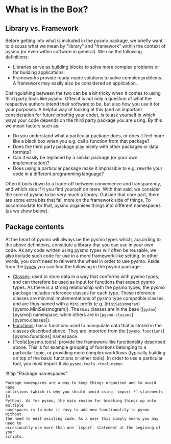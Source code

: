# What is in the Box?

## Library vs. Framework

Before getting into what is included in the pysmo package, we briefly want to
discuss what we mean by "library" and "framework" within the context of pysmo
(or even within software in general). We use the following definitions:

- Libraries serve as building blocks to solve more complex problems or
  for building applications.
- Frameworks provide ready-made solutions to solve complex problems. A
  framework may easily also be considered an application.

Distinguishing between the two can be a bit tricky when it comes to using third
party tools like pysmo. Often it is not only a question of what the respective
authors intend their software to be, but also how you use it for your purposes.
A helpful way of looking at this (and an important consideration for future
proofing your code), is to ask yourself in which ways your code depends on the
third party package you are using. By this we mean factors such as:

- Do you understand what a particular package does, or does it feel more like
  a black box when you e.g. call a function from that package?
- Does the third party package play nicely with other packages or data formats?
- Can it easily be replaced by a similar package (or your own implementation)?
- Does using a particular package make it impossible to e.g. rewrite your
  code in a different programming language?

Often it boils down to a trade-off between convenience and transparency, and
which side if it you find yourself on more. With that said, we consider the
core of pysmo to be very much a library. Outside that core part, there are some
extra bits that fall more on the framework side of things. To accommodate for
that, pysmo organises things into different namespaces (as we show below).

## Package contents

At the heart of pysmo will always be the pysmo types which, according to the
above definitions, constitute a library that you can use in your own code. As
any code written using pysmo types will often be reusable, we also include such
code for use in a more framework-like setting. In other words, you don't need
to reinvent the wheel in order to use pysmo. Aside from the [types](./types.md)
you can find the following in the psymo package:

- [Classes](./classes.md): used to store data in a way that conforms
  with pysmo types, and can therefore be used as input for functions that
  expect pysmo types. As there is a strong relationship with the pysmo types,
  the pysmo package includes reference classes for each type. These reference
  classes are minimal implementations of pysmo type compatible classes, and are
  thus named with a `Mini` prefix
  (e.g. [`MiniSeismogram`][pysmo.MiniSeismogram]). The `Mini` classes are in
  the base ([`pysmo`][pysmo]) namespace, while others are in
  [`pysmo.classes`][pysmo.classes]).
- [Functions](./functions.md): basic functions used to manipulate data that is
  stored in the classes described above. They are imported from the
  [`pysmo.functions`][pysmo.functions] namespace.
- [Tools][pysmo.tools]: provide the framework-like functionality described above.
  This is for example grouping of functions belonging to a particular topic,
  or providing more complex workflows (typically building on top of the
  basic functions or other tools). In order to use a particular tool, you must
  import it via `pysmo.tools.<tool-name>`.

!!! tip "Package namespaces"

    Package namespaces are a way to keep things organised and to avoid name
    collisions (which is why you should avoid using `import *` statements in
    Python). As for pysmo, the main reason for breaking things up into multiple
    namespaces is to make it easy to add new functionality to pysmo without
    the need to edit existing code. As a user this simply means you may need to
    occasionally use more than one `import` statement at the begining of your
    scripts.
